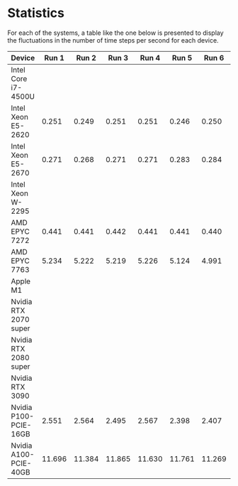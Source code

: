 # Statistics

For each of the systems, a table like the one below is presented to display the fluctuations in the number of time steps per second for each device.


| Device                | Run 1 | Run 2 | Run 3 | Run 4 | Run 5 | Run 6 | Run 7 | Run 8 | Run 9 | Run 10 | Avg.  |
|-----------------------|-------|-------|-------|-------|-------|-------|-------|-------|-------|--------|-------|
| Intel Core i7-4500U   |
| Intel Xeon E5-2620    | 0.251 | 0.249 | 0.251 | 0.251 | 0.246 | 0.250 | 0.251 | 0.251 | 0.251 | 0.251 | 0.250 | 
| Intel Xeon E5-2670    | 0.271 | 0.268 | 0.271 | 0.271 | 0.283 | 0.284 | 0.261 | 0.261 | 0.261 | 0.257 | 0.269 |
| Intel Xeon W-2295     |
| AMD EPYC 7272         | 0.441 | 0.441 | 0.442 | 0.441 | 0.441 | 0.440 | 0.440 | 0.441 | 0.441 | 0.441 | 0.441 | 
| AMD EPYC 7763         | 5.234 | 5.222 | 5.219 | 5.226 | 5.124 | 4.991 | 5.189 | 5.250 | 5.239 | 5.242 | 5.194 |
| Apple M1              |
| Nvidia RTX 2070 super |
| Nvidia RTX 2080 super | 
| Nvidia RTX 3090       |
| Nvidia P100-PCIE-16GB | 2.551 | 2.564 | 2.495 | 2.567 | 2.398 | 2.407 | 2.432 | 2.445 | 2.496 | 2.516 | 2.487 | 
| Nvidia A100-PCIE-40GB | 11.696 | 11.384 | 11.865 | 11.630 | 11.761 | 11.269 | 11.627 | 11.609 | 11.680 | 11.845 | 11.637 |
